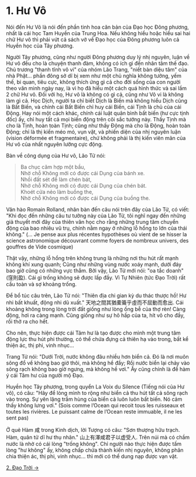 # 1. Hư Vô

Nói đến Hư Vô là nói đến phần tinh hoa căn bản của Đạo học Đông phương, nhất là
cái học Tam Huyền của Trung Hoa. Nếu không hiểu hoặc hiểu sai hai chữ Hư vô thì
phải vứt cả sách vở về Đạo học của Đông phương luôn cả Huyền học của Tây phương.

Người Tây phương, cũng như người Đông phương duy lý nhị nguyên, luận về Hư vô 
đều cho là chuyện thanh đàm, không có ích gì đến nhân tâm thế đạo. Chủ trương 
"thanh tĩnh vô vi" của nhóm Lão Trang, "niết bàn diệu tâm" của nhà Phật... phần 
đông sở dĩ bị xem như một chủ nghĩa không tưởng, yếm thế, bi quan, tiêu cực, 
không thích ứng gì cả cho đời sống của con người theo văn minh ngày nay, là vì 
họ đã hiểu một cách quá hình thức và sai lầm 2 chữ Hư vô. Đối với họ, Hư vô là 
không có gì cả, cũng như Vô vi là không làm gì cả. Học Dịch, người ta chỉ biết 
Dịch là Biến mà không hiểu Dịch cũng là Bất Biến, và chính cái Bất Biến chỉ huy 
cái Biến, cái Tịnh là chủ của cái Động. Hay nói một cách khác, chính cái luật 
quân bình bất biến (hư cực tịnh đốc) ấy, chỉ huy tất cả mọi biến động trên cõi 
sắc tướng này. Thấy Tịnh mà cho là Tịnh, hoàn toàn Tịnh; cũng như thấy Động mà 
cho là Động, hoàn toàn Động; chỉ là thị kiến méo mó, vụn vặt, và phiến diện của 
nhị nguyên luận (vision déformée et fragmentaire), chứ không phải là thị kiến 
viên mãn của Hư vô của nhất nguyên lưỡng cực động.

Bàn về công dụng của Hư vô, Lão Tử nói:

> Ba chục căm hợp một bầu,  
> Nhờ chỗ Không mới có được cái Dụng của bánh xe.  
> Nhồi đất sét để làm chén bát,  
> Nhờ chỗ Không mới có được cái Dụng của chén bát.  
> Khoét cửa nẻo làm buồng the,  
> Nhờ chỗ Không mới có được cái Dụng của buồng the.

Văn hào Romain Rolland, nhân bàn đến câu nói trên đây của Lão Tử, có viết: "Khi
đọc đến những câu tư tưởng này của Lão Tử, tôi nghĩ ngay đến những giả thuyết 
mới đây của thiên văn học cho rằng những trung tâm chuyển động của bao nhiêu 
vũ trụ, chính nằm ngay ở những lỗ hổng to lớn của thái không." (... Je pense 
aux plus récentes hypothèses où vient de se hisser la science astronomique 
découvrant comme foyers de nombreux univers, des gouffres de Vide cosmique)

Thật vậy, những lỗ hổng trên không trung là những nơi thu hút rất mạnh không khí
xung quanh; Cũng như những vùng nước xoáy mạnh, dưới đáy bao giờ cũng có những
vực thẳm. Bởi vậy, Lão Tử mới nói: "oa tắc doanh" (窪則盈). Cái gì trống không sẽ
được lấp đầy. Vì Tự Nhiên (tức Đạo Trời) rất cầu toàn và sợ khoảng trống.

Để bổ túc câu trên, Lão Tử nói: "Thiên địa chi gian kỳ du thác thược hồ! Hư nhi 
bất khuất, động nhi dũ xuất." 天地之間其猶橐籥乎虛而不屈動而愈出. Cái khoảng không 
trong lòng trời đất giống như lòng ống bễ của thợ rèn! Càng động, hơi ra càng 
mạnh. Cũng giống như sự hô hấp của ta, hít vô cho đầy, rồi thở ra cho hết.

Cho nên, thực hiện được cái Tâm hư là tạo được cho mình một trung tâm động lực
thu hút phi thường, có thể chứa đựng cả thiên hạ vào trong, bất kể thiện ác, thị 
phi, vinh nhục...

Trang Tử nói: "Dưới Trời, nước không đâu nhiều hơn biển cả. Đó là nơi muôn sông
đổ về không bao giờ thôi, mà không hề đầy; Rồi nước biển lại chảy vào sông rạch
không bao giờ ngưng, mà không hề vơi." Ấy cũng chính là để hàm ý cái Tâm hư của
người mộ Đạo.

Huyền học Tây phương, trong quyển La Voix du Silence (Tiếng nói của Hư vô), có
câu: "Hãy để lòng mình to rộng như biển cả thu hút tất cả sông rạch vào trong. 
Sự yên lặng trầm hùng của biển cả luôn luôn bất biến. Nó cảm thấy không lưng 
vơi." (Sois comme l’Ocean qui recoit tous les ruisseaux et toutes les rivières. 
Le puissant calme de l’Ocean reste immuable, il ne les sent pas)

Ở quẻ Hàm 咸 trong Kinh dịch, lời Tượng có câu: "Sơn thượng hữu trạch. Hàm, quân
tử dĩ hư thụ nhân." 山上有澤咸君子以虚受人. Trên núi mà có chầm nước là nhờ có cái
lòng "trống không". Chỉ người nào thực hiện được tấm lòng "hư không" ấy, không
chấp chứa thành kiến nhị nguyên, không phân chia thiện ác, thị phi, vinh nhục...
thì mới có thể dung nạp được vạn vật.

[2. Đạo Trời &rarr;](https://github.com/thaicuc/tinh-hoa-dao-hoc/blob/master/contents/02-dao-troi.md)
